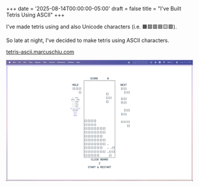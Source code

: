 +++
date = '2025-08-14T00:00:00-05:00'
draft = false
title = "I've Built Tetris Using ASCII"
+++

I've made tetris using <canvas> and also Unicode characters (i.e. 🟧🟪🟥🟦🟨🟩).

So late at night, I've decided to make tetris using ASCII characters.

[tetris-ascii.marcuschiu.com](https://tetris-ascii.marcuschiu.com)

[![alt](assets/1.jpeg)](https://tetris-ascii.marcuschiu.com)
